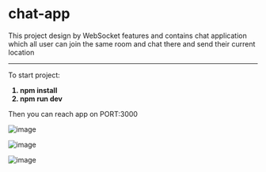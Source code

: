 # chat-app
This project design by WebSocket features and  contains chat application which all user can join the same  room and chat there and send their current location
<hr>

To start project:
<strong>
1.  npm install
2.  npm run dev 
</strong>

Then you can reach app on PORT:3000

![image](https://user-images.githubusercontent.com/50241715/219735667-59012c6b-00b2-40d5-a160-a2b40900845f.png)



![image](https://user-images.githubusercontent.com/50241715/219736740-a5711eb9-617e-45fb-b032-147680c6f6b0.png)


![image](https://user-images.githubusercontent.com/50241715/219737346-80ef9278-bef5-42a2-a84c-215ec57faeb5.png)
